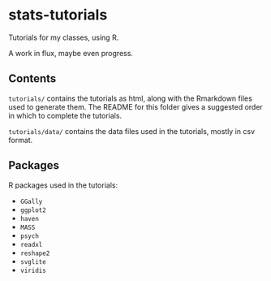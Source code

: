 # stats-tutorials

Tutorials for my classes, using R.

A work in flux, maybe even progress.

## Contents

`tutorials/` contains the tutorials as html, along with the Rmarkdown files used to generate them. The README for this folder gives a suggested order in which to complete the tutorials.

`tutorials/data/` contains the data files used in the tutorials, mostly in csv format.

## Packages

R packages used in the tutorials:

* `GGally`
* `ggplot2`
* `haven`
* `MASS`
* `psych`
* `readxl`
* `reshape2`
* `svglite`
* `viridis`
